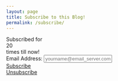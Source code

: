 ```yaml
---
layout: page
title: Subscribe to this Blog!
permalink: /subscribe/
---
```

<div class = "subscribe-block">
	<div class = "subscribe-block-status">Subscribed for <div>20</div> times till now!</div>
	<div class = "subscribe-block-input">
	Email Address: <input type="text" id="subscribe-input" placeholder="yourname@email_server.com">
	</div>
	<div class = "subscribe-block-button">
	<div id="subscribe-block-button-sub"><a href="#">Subscribe</a></div><div id="subscribe-block-button-unsub"><a href="#">Unsubscribe</a></div>
	</div>
	<div class = "subscribe-block-feedback"></div>
</div>
